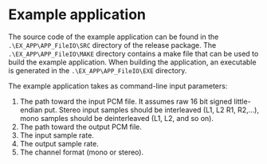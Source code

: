 # Example application

The source code of the example application can be found in the `.\EX_APP\APP_FileIO\SRC` directory of the release package. The `.\EX_APP\APP_FileIO\MAKE` directory contains a make file that can be used to build the example application. When building the application, an executable is generated in the `.\EX_APP\APP_FileIO\EXE` directory.

The example application takes as command-line input parameters:

1.  The path toward the input PCM file. It assumes raw 16 bit signed little-endian put. Stereo input samples should be interleaved \(L1, L2 R1, R2,…\), mono samples should be deinterleaved \(L1, L2, and so on\).
2.  The path toward the output PCM file.
3.  The input sample rate.
4.  The output sample rate.
5.  The channel format \(mono or stereo\).

